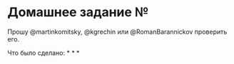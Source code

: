 # Домашнее задание №

Прошу @martinkomitsky, @kgrechin или @RomanBarannickov проверить его.

Что было сделано:
*
*
*
